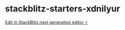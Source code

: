 # stackblitz-starters-xdnilyur

[Edit in StackBlitz next generation editor ⚡️](https://stackblitz.com/~/github.com/jabir22/stackblitz-starters-xdnilyur)